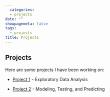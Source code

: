 ```yaml
---
  categories:
  - projects
date: ""
showpagemeta: false
tags:
  - projects
title: Projects
---
```


## Projects 

Here are some projects I have been working on:

- [Project 1](/Project1/) - Exploratory Data Analysis

- [Project 2](/Project2/) - Modeling, Testing, and Predicting
